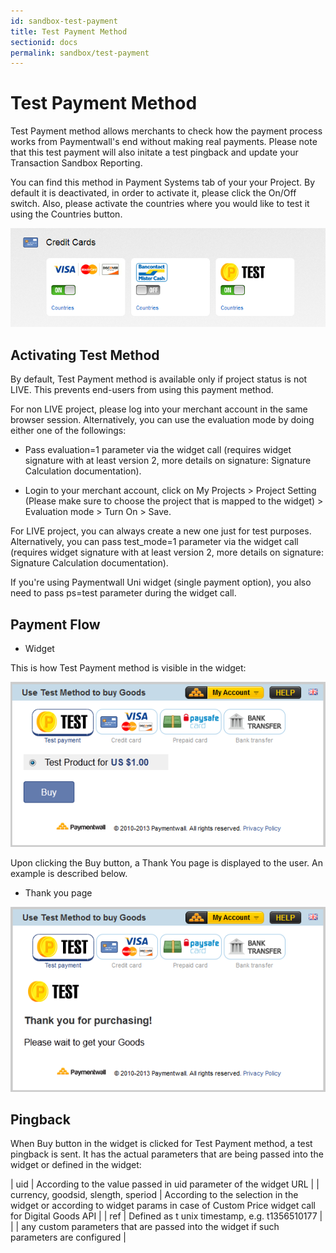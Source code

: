 ```yaml
---
id: sandbox-test-payment
title: Test Payment Method
sectionid: docs
permalink: sandbox/test-payment
---
```


# Test Payment Method

Test Payment method allows merchants to check how the payment process works from Paymentwall's end without making real payments. Please note that this test payment will also initate a test pingback and update your Transaction Sandbox Reporting.

You can find this method in Payment Systems tab of your your Project. By default it is deactivated, in order to activate it, please click the On/Off switch. Also, please activate the countries where you would like to test it using the Countries button.

<div class="docs-img">
	<img src="/textures/pic/sandbox/test-payment-method.png">
</div>

## Activating Test Method 

By default, Test Payment method is available only if project status is not LIVE. This prevents end-users from using this payment method.

For non LIVE project, please log into your merchant account in the same browser session. Alternatively, you can use the evaluation mode by doing either one of the followings:

 * Pass evaluation=1 parameter via the widget call (requires widget signature with at least version 2, more details on signature: Signature Calculation documentation).

 * Login to your merchant account, click on My Projects > Project Setting (Please make sure to choose the project that is mapped to the widget) > Evaluation mode > Turn On > Save. 

For LIVE project, you can always create a new one just for test purposes. Alternatively, you can pass test_mode=1 parameter via the widget call (requires widget signature with at least version 2, more details on signature: Signature Calculation documentation).

If you're using Paymentwall Uni widget (single payment option), you also need to pass ps=test parameter during the widget call.

## Payment Flow

* Widget

This is how Test Payment method is visible in the widget:

<div class="docs-img">
	<img src="/textures/pic/sandbox/test-payment-method-widget.png">
</div>

Upon clicking the Buy button, a Thank You page is displayed to the user. An example is described below.

* Thank you page

<div class="docs-img">
	<img src="/textures/pic/sandbox/test-payment-method-thankyou.png">
</div>

## Pingback

When Buy button in the widget is clicked for Test Payment method, a test pingback is sent. It has the actual parameters that are being passed into the widget or defined in the widget:

| uid | According to the value passed in uid parameter of the widget URL | 
| currency, goodsid, slength, speriod | According to the selection in the widget or according to widget params in case of Custom Price widget call for Digital Goods API |
| ref | Defined as t unix timestamp, e.g. t1356510177 |
| | any custom parameters that are passed into the widget if such parameters are configured |
